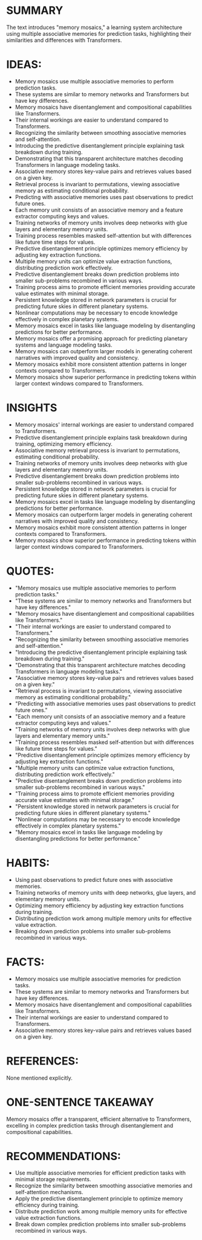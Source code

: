 # SUMMARY
The text introduces "memory mosaics," a learning system architecture using multiple associative memories for prediction tasks, highlighting their similarities and differences with Transformers.

# IDEAS:
- Memory mosaics use multiple associative memories to perform prediction tasks.
- These systems are similar to memory networks and Transformers but have key differences.
- Memory mosaics have disentanglement and compositional capabilities like Transformers.
- Their internal workings are easier to understand compared to Transformers.
- Recognizing the similarity between smoothing associative memories and self-attention.
- Introducing the predictive disentanglement principle explaining task breakdown during training.
- Demonstrating that this transparent architecture matches decoding Transformers in language modeling tasks.
- Associative memory stores key-value pairs and retrieves values based on a given key.
- Retrieval process is invariant to permutations, viewing associative memory as estimating conditional probability.
- Predicting with associative memories uses past observations to predict future ones.
- Each memory unit consists of an associative memory and a feature extractor computing keys and values.
- Training networks of memory units involves deep networks with glue layers and elementary memory units.
- Training process resembles masked self-attention but with differences like future time steps for values.
- Predictive disentanglement principle optimizes memory efficiency by adjusting key extraction functions.
- Multiple memory units can optimize value extraction functions, distributing prediction work effectively.
- Predictive disentanglement breaks down prediction problems into smaller sub-problems recombined in various ways.
- Training process aims to promote efficient memories providing accurate value estimates with minimal storage.
- Persistent knowledge stored in network parameters is crucial for predicting future skies in different planetary systems.
- Nonlinear computations may be necessary to encode knowledge effectively in complex planetary systems.
- Memory mosaics excel in tasks like language modeling by disentangling predictions for better performance.
- Memory mosaics offer a promising approach for predicting planetary systems and language modeling tasks.
- Memory mosaics can outperform larger models in generating coherent narratives with improved quality and consistency.
- Memory mosaics exhibit more consistent attention patterns in longer contexts compared to Transformers.
- Memory mosaics show superior performance in predicting tokens within larger context windows compared to Transformers.

# INSIGHTS
- Memory mosaics' internal workings are easier to understand compared to Transformers.
- Predictive disentanglement principle explains task breakdown during training, optimizing memory efficiency.
- Associative memory retrieval process is invariant to permutations, estimating conditional probability.
- Training networks of memory units involves deep networks with glue layers and elementary memory units.
- Predictive disentanglement breaks down prediction problems into smaller sub-problems recombined in various ways.
- Persistent knowledge stored in network parameters is crucial for predicting future skies in different planetary systems.
- Memory mosaics excel in tasks like language modeling by disentangling predictions for better performance.
- Memory mosaics can outperform larger models in generating coherent narratives with improved quality and consistency.
- Memory mosaics exhibit more consistent attention patterns in longer contexts compared to Transformers.
- Memory mosaics show superior performance in predicting tokens within larger context windows compared to Transformers.

# QUOTES:
- "Memory mosaics use multiple associative memories to perform prediction tasks."
- "These systems are similar to memory networks and Transformers but have key differences."
- "Memory mosaics have disentanglement and compositional capabilities like Transformers."
- "Their internal workings are easier to understand compared to Transformers."
- "Recognizing the similarity between smoothing associative memories and self-attention."
- "Introducing the predictive disentanglement principle explaining task breakdown during training."
- "Demonstrating that this transparent architecture matches decoding Transformers in language modeling tasks."
- "Associative memory stores key-value pairs and retrieves values based on a given key."
- "Retrieval process is invariant to permutations, viewing associative memory as estimating conditional probability."
- "Predicting with associative memories uses past observations to predict future ones."
- "Each memory unit consists of an associative memory and a feature extractor computing keys and values."
- "Training networks of memory units involves deep networks with glue layers and elementary memory units."
- "Training process resembles masked self-attention but with differences like future time steps for values."
- "Predictive disentanglement principle optimizes memory efficiency by adjusting key extraction functions."
- "Multiple memory units can optimize value extraction functions, distributing prediction work effectively."
- "Predictive disentanglement breaks down prediction problems into smaller sub-problems recombined in various ways."
- "Training process aims to promote efficient memories providing accurate value estimates with minimal storage."
- "Persistent knowledge stored in network parameters is crucial for predicting future skies in different planetary systems."
- "Nonlinear computations may be necessary to encode knowledge effectively in complex planetary systems."
- "Memory mosaics excel in tasks like language modeling by disentangling predictions for better performance."

# HABITS:
- Using past observations to predict future ones with associative memories.
- Training networks of memory units with deep networks, glue layers, and elementary memory units.
- Optimizing memory efficiency by adjusting key extraction functions during training.
- Distributing prediction work among multiple memory units for effective value extraction.
- Breaking down prediction problems into smaller sub-problems recombined in various ways.

# FACTS:
- Memory mosaics use multiple associative memories for prediction tasks.
- These systems are similar to memory networks and Transformers but have key differences.
- Memory mosaics have disentanglement and compositional capabilities like Transformers.
- Their internal workings are easier to understand compared to Transformers.
- Associative memory stores key-value pairs and retrieves values based on a given key.

# REFERENCES:
None mentioned explicitly.

# ONE-SENTENCE TAKEAWAY
Memory mosaics offer a transparent, efficient alternative to Transformers, excelling in complex prediction tasks through disentanglement and compositional capabilities.

# RECOMMENDATIONS:
- Use multiple associative memories for efficient prediction tasks with minimal storage requirements.
- Recognize the similarity between smoothing associative memories and self-attention mechanisms.
- Apply the predictive disentanglement principle to optimize memory efficiency during training.
- Distribute prediction work among multiple memory units for effective value extraction functions.
- Break down complex prediction problems into smaller sub-problems recombined in various ways.